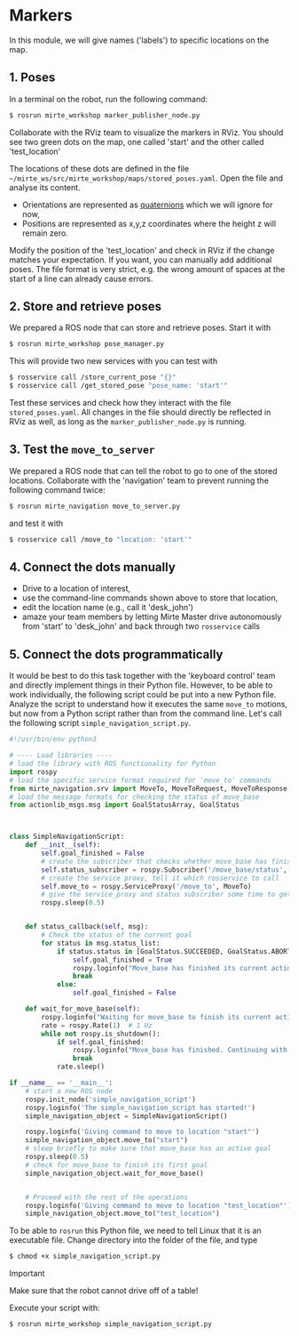 # Markers

In this module, we will give names ('labels') to specific locations on the map. 

## 1. Poses
In a terminal on the robot, run the following command:
```bash
$ rosrun mirte_workshop marker_publisher_node.py
```  

Collaborate with the RViz team to visualize the markers in RViz. You should see two green dots on the map, one called 'start' and the other called 'test_location'

The locations of these dots are defined in the file `~/mirte_ws/src/mirte_workshop/maps/stored_poses.yaml`. Open the file and analyse its content. 

- Orientations are represented as [quaternions](http://wiki.ros.org/tf2/Tutorials/Quaternions) which we will ignore for now,
- Positions are represented as x,y,z coordinates where the height z will remain zero.

Modify the position of the 'test_location' and check in RViz if the change matches your expectation. If you want, you can manually add additional poses. The file format is very strict, e.g. the wrong amount of spaces at the start of a line can already cause errors. 

## 2. Store and retrieve poses
We prepared a ROS node that can store and retrieve poses. Start it with
```bash
$ rosrun mirte_workshop pose_manager.py
```  

This will provide two new services with you can test with

```bash
$ rosservice call /store_current_pose "{}"   
$ rosservice call /get_stored_pose "pose_name: 'start'"   
```

Test these services and check how they interact with the file `stored_poses.yaml`. All changes in the file should directly be reflected in RViz as well, as long as the `marker_publisher_node.py` is running.

## 3. Test the `move_to_server`
We prepared a ROS node that can tell the robot to go to one of the stored locations. Collaborate with the 'navigation' team to prevent running the following command twice:
```bash
$ rosrun mirte_navigation move_to_server.py
```

and test it with
```bash
$ rosservice call /move_to "location: 'start'"
```

## 4. Connect the dots manually
- Drive to a location of interest, 
- use the command-line commands shown above to store that location,
- edit the location name (e.g., call it 'desk_john')
- amaze your team members by letting Mirte Master drive autonomously from 'start' to 'desk_john' and back through two `rosservice` calls

## 5. Connect the dots programmatically
It would be best to do this task together with the 'keyboard control' team and directly implement things in their Python file. However, to be able to work individually, the following script could be put into a new Python file. Analyze the script to understand how it executes the same `move_to` motions, but now from a Python script rather than from the command line. Let's call the following script `simple_navigation_script.py`.

```python
#!/usr/bin/env python3

# ---- Load libraries ----
# load the library with ROS functionality for Python
import rospy      
# load the specific service format required for 'move_to' commands
from mirte_navigation.srv import MoveTo, MoveToRequest, MoveToResponse  # Import the custom service
# load the message formats for checking the status of move_base
from actionlib_msgs.msg import GoalStatusArray, GoalStatus



class SimpleNavigationScript:
    def __init__(self):
        self.goal_finished = False
        # create the subscriber that checks whether move_base has finished reaching its goal
        self.status_subscriber = rospy.Subscriber('/move_base/status', GoalStatusArray, self.status_callback)
        # create the service proxy, tell it which rosservice to call
        self.move_to = rospy.ServiceProxy('/move_to', MoveTo)
        # give the service_proxy and status subscriber some time to get ready
        rospy.sleep(0.5)  


    def status_callback(self, msg):
        # Check the status of the current goal
        for status in msg.status_list:
            if status.status in [GoalStatus.SUCCEEDED, GoalStatus.ABORTED, GoalStatus.REJECTED, GoalStatus.PREEMPTED, GoalStatus.LOST]:
                self.goal_finished = True
                rospy.loginfo("Move_base has finished its current action with status: %d", status.status)
                break
            else:
                self.goal_finished = False

    def wait_for_move_base(self):
        rospy.loginfo("Waiting for move_base to finish its current action...")
        rate = rospy.Rate(1)  # 1 Hz
        while not rospy.is_shutdown():
            if self.goal_finished:
                rospy.loginfo("Move_base has finished. Continuing with the next /move_to request...")
                break
            rate.sleep()

if __name__ == '__main__':
    # start a new ROS node
    rospy.init_node('simple_navigation_script')  
    rospy.loginfo('The simple_navigation_script has started!')  
    simple_navigation_object = SimpleNavigationScript()

    rospy.loginfo('Giving command to move to location "start"')  
    simple_navigation_object.move_to("start")
    # sleep briefly to make sure that move_base has an active goal
    rospy.sleep(0.5)
    # check for move_base to finish its first goal
    simple_navigation_object.wait_for_move_base()


    # Proceed with the rest of the operations
    rospy.loginfo('Giving command to move to location "test_location"')  
    simple_navigation_object.move_to("test_location")

```

To be able to `rosrun` this Python file, we need to tell Linux that it is an executable file. Change directory into the folder of the file, and type

```bash
$ chmod +x simple_navigation_script.py
```

> [!IMPORTANT]  
> Make sure that the robot cannot drive off of a table!

Execute your script with:

```bash
$ rosrun mirte_workshop simple_navigation_script.py
```
